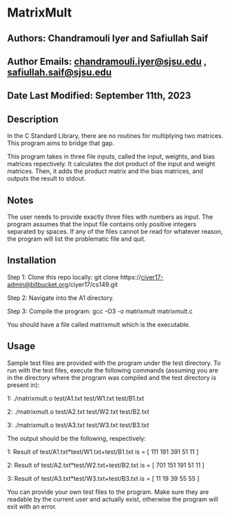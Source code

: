 # **MatrixMult**


## Authors: Chandramouli Iyer and Safiullah Saif
## Author Emails: chandramouli.iyer@sjsu.edu , safiullah.saif@sjsu.edu
## Date Last Modified: September 11th, 2023


## Description
In the C Standard Library, there are no routines for multiplying two matrices. This 
program aims to bridge that gap.

This program takes in three file inputs, called the input, weights, and bias matrices 
repectively. It calculates the dot product of the input and weight matrices. Then, it 
adds the product matrix and the bias matrices, and outputs the result to stdout.

## Notes
The user needs to provide exactly three files with numbers as input. The program 
assumes that the input file contains only positive integers separated by spaces. If any 
of the files cannot be read for whatever reason, the program will list the problematic 
file and quit.

## Installation
Step 1: Clone this repo locally: git clone https://ciyer17-admin@bitbucket.org/ciyer17/cs149.git  

Step 2: Navigate into the A1 directory.  

Step 3: Compile the program: gcc -O3 -o matrixmult matrixmult.c  

You should have a file called matrixmult which is the executable.

## Usage
Sample test files are provided with the program under the test directory. To run with 
the test files, execute the following commands (assuming you are in the directory where 
the program was compiled and the test directory is present in):

 1: ./matrixmult.o test/A1.txt test/W1.txt test/B1.txt
 
 2: ./matrixmult.o test/A2.txt test/W2.txt test/B2.txt
 
 3: ./matrixmult.o test/A3.txt test/W3.txt test/B3.txt  


The output should be the following, respectively:

 1: Result of test/A1.txt\*test/W1.txt+test/B1.txt is = [ 111 191 391 51 11 ]
 
 2: Result of test/A2.txt\*test/W2.txt+test/B2.txt is = [ 701 151 191 51 11 ]
 
 3: Result of test/A3.txt\*test/W3.txt+test/B3.txt is = [ 11 19 39 55 55 ]

You can provide your own test files to the program. Make sure they are readable by the 
current user and actually exist, otherwise the program will exit with an error.
